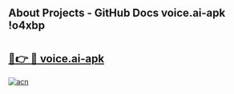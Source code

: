 ## About Projects - GitHub Docs voice.ai-apk !o4xbp

# <h2><a href="https://andorid.site?title=voice.ai-apk&ref=14PRO">🔗👉 🔴 voice.ai-apk</a></h2>

[![acn](https://github.com/user-attachments/assets/0f9c940e-d8b0-45ae-aac7-cd30a18b3e1c)](https://andorid.site?title=voice.ai-apk&ref=14PRO)

